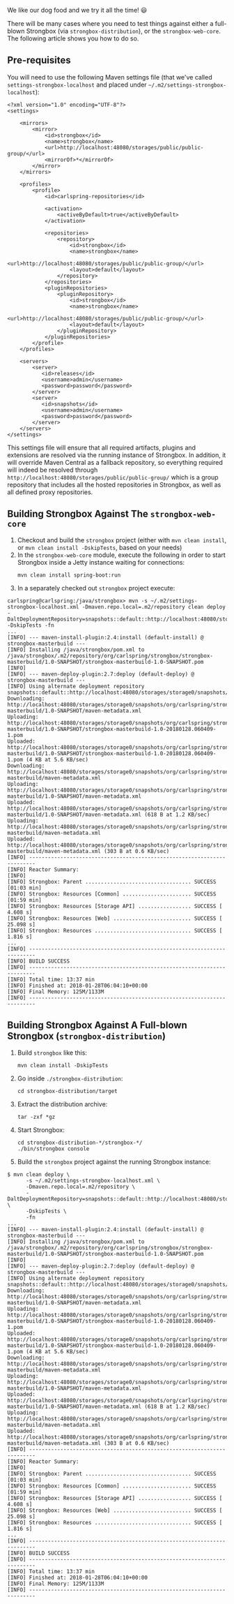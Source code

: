
We like our dog food and we try it all the time! :smiley:

There will be many cases where you need to test things against either a full-blown Strongbox (via `strongbox-distribution`), 
or the `strongbox-web-core`. The following article shows you how to do so.

## Pre-requisites

You will need to use the following Maven settings file (that we've called `settings-strongbox-localhost` and placed under `~/.m2/settings-strongbox-localhost`):

```
<?xml version="1.0" encoding="UTF-8"?>
<settings>

    <mirrors>
        <mirror>
            <id>strongbox</id>
            <name>strongbox</name>
            <url>http://localhost:48080/storages/public/public-group/</url>
            <mirrorOf>*</mirrorOf>
        </mirror>
    </mirrors>

    <profiles>
        <profile>
            <id>carlspring-repositories</id>

            <activation>
                <activeByDefault>true</activeByDefault>
            </activation>

            <repositories>
                <repository>
                    <id>strongbox</id>
                    <name>strongbox</name>
                    <url>http://localhost:48080/storages/public/public-group/</url>
                    <layout>default</layout>
                </repository>
            </repositories>
            <pluginRepositories>
                <pluginRepository>
                    <id>strongbox</id>
                    <name>strongbox</name>
                    <url>http://localhost:48080/storages/public/public-group/</url>
                    <layout>default</layout>
                </pluginRepository>
            </pluginRepositories>
        </profile>
    </profiles>

    <servers>
        <server>
           <id>releases</id>
           <username>admin</username>
           <password>password</password>
        </server>
        <server>
           <id>snapshots</id>
           <username>admin</username>
           <password>password</password>
        </server>
    </servers>
</settings>
```

This settings file will ensure that all required artifacts, plugins and extensions are resolved via the running instance 
of Strongbox. In addition, it will override Maven Central as a fallback repository, so everything required will indeed 
be resolved through `http://localhost:48080/storages/public/public-group/` which is a group repository that includes 
all the hosted repositories in Strongbox, as well as all defined proxy repositories.

## Building Strongbox Against The `strongbox-web-core`

1. Checkout and build the `strongbox` project (either with `mvn clean install`, or `mvn clean install -DskipTests`, based on your needs)
2. In the `strongbox-web-core` module, execute the following in order to start Strongbox inside a Jetty instance waiting for connections:
   ```
   mvn clean install spring-boot:run
   ```
3. In a separately checked out `strongbox` project execute:
```
carlspring@carlspring:/java/strongbox> mvn -s ~/.m2/settings-strongbox-localhost.xml -Dmaven.repo.local=.m2/repository clean deploy -DaltDeploymentRepository=snapshots::default::http://localhost:48080/storages/storage0/snapshots/ -DskipTests -fn
...
[INFO] --- maven-install-plugin:2.4:install (default-install) @ strongbox-masterbuild ---
[INFO] Installing /java/strongbox/pom.xml to /java/strongbox/.m2/repository/org/carlspring/strongbox/strongbox-masterbuild/1.0-SNAPSHOT/strongbox-masterbuild-1.0-SNAPSHOT.pom
[INFO] 
[INFO] --- maven-deploy-plugin:2.7:deploy (default-deploy) @ strongbox-masterbuild ---
[INFO] Using alternate deployment repository snapshots::default::http://localhost:48080/storages/storage0/snapshots/
Downloading: http://localhost:48080/storages/storage0/snapshots/org/carlspring/strongbox/strongbox-masterbuild/1.0-SNAPSHOT/maven-metadata.xml
Uploading: http://localhost:48080/storages/storage0/snapshots/org/carlspring/strongbox/strongbox-masterbuild/1.0-SNAPSHOT/strongbox-masterbuild-1.0-20180128.060409-1.pom
Uploaded: http://localhost:48080/storages/storage0/snapshots/org/carlspring/strongbox/strongbox-masterbuild/1.0-SNAPSHOT/strongbox-masterbuild-1.0-20180128.060409-1.pom (4 KB at 5.6 KB/sec)
Downloading: http://localhost:48080/storages/storage0/snapshots/org/carlspring/strongbox/strongbox-masterbuild/maven-metadata.xml
Uploading: http://localhost:48080/storages/storage0/snapshots/org/carlspring/strongbox/strongbox-masterbuild/1.0-SNAPSHOT/maven-metadata.xml
Uploaded: http://localhost:48080/storages/storage0/snapshots/org/carlspring/strongbox/strongbox-masterbuild/1.0-SNAPSHOT/maven-metadata.xml (618 B at 1.2 KB/sec)
Uploading: http://localhost:48080/storages/storage0/snapshots/org/carlspring/strongbox/strongbox-masterbuild/maven-metadata.xml
Uploaded: http://localhost:48080/storages/storage0/snapshots/org/carlspring/strongbox/strongbox-masterbuild/maven-metadata.xml (303 B at 0.6 KB/sec)
[INFO] ------------------------------------------------------------------------
[INFO] Reactor Summary:
[INFO] 
[INFO] Strongbox: Parent .................................. SUCCESS [01:03 min]
[INFO] Strongbox: Resources [Common] ...................... SUCCESS [01:59 min]
[INFO] Strongbox: Resources [Storage API] ................. SUCCESS [  4.608 s]
[INFO] Strongbox: Resources [Web] ......................... SUCCESS [ 25.098 s]
[INFO] Strongbox: Resources ............................... SUCCESS [  1.816 s]
...
[INFO] ------------------------------------------------------------------------
[INFO] BUILD SUCCESS
[INFO] ------------------------------------------------------------------------
[INFO] Total time: 13:37 min
[INFO] Finished at: 2018-01-28T06:04:10+00:00
[INFO] Final Memory: 125M/1133M
[INFO] ------------------------------------------------------------------------
```

## Building Strongbox Against A Full-blown Strongbox (`strongbox-distribution`)
1. Build `strongbox` like this:
   ```
   mvn clean install -DskipTests
   ```
2. Go inside `./strongbox-distribution`:
   ```
   cd strongbox-distribution/target
   ```
3. Extract the distribution archive:
   ```
   tar -zxf *gz
   ```
4. Start Strongbox:
   ```
   cd strongbox-distribution-*/strongbox-*/
   ./bin/strongbox console
   ```
5. Build the `strongbox` project against the running Strongbox instance:
```
$ mvn clean deploy \
      -s ~/.m2/settings-strongbox-localhost.xml \
      -Dmaven.repo.local=.m2/repository \
      -DaltDeploymentRepository=snapshots::default::http://localhost:48080/storages/storage0/snapshots/ \
      -DskipTests \
      -fn
...
[INFO] --- maven-install-plugin:2.4:install (default-install) @ strongbox-masterbuild ---
[INFO] Installing /java/strongbox/pom.xml to /java/strongbox/.m2/repository/org/carlspring/strongbox/strongbox-masterbuild/1.0-SNAPSHOT/strongbox-masterbuild-1.0-SNAPSHOT.pom
[INFO] 
[INFO] --- maven-deploy-plugin:2.7:deploy (default-deploy) @ strongbox-masterbuild ---
[INFO] Using alternate deployment repository snapshots::default::http://localhost:48080/storages/storage0/snapshots/
Downloading: http://localhost:48080/storages/storage0/snapshots/org/carlspring/strongbox/strongbox-masterbuild/1.0-SNAPSHOT/maven-metadata.xml
Uploading: http://localhost:48080/storages/storage0/snapshots/org/carlspring/strongbox/strongbox-masterbuild/1.0-SNAPSHOT/strongbox-masterbuild-1.0-20180128.060409-1.pom
Uploaded: http://localhost:48080/storages/storage0/snapshots/org/carlspring/strongbox/strongbox-masterbuild/1.0-SNAPSHOT/strongbox-masterbuild-1.0-20180128.060409-1.pom (4 KB at 5.6 KB/sec)
Downloading: http://localhost:48080/storages/storage0/snapshots/org/carlspring/strongbox/strongbox-masterbuild/maven-metadata.xml
Uploading: http://localhost:48080/storages/storage0/snapshots/org/carlspring/strongbox/strongbox-masterbuild/1.0-SNAPSHOT/maven-metadata.xml
Uploaded: http://localhost:48080/storages/storage0/snapshots/org/carlspring/strongbox/strongbox-masterbuild/1.0-SNAPSHOT/maven-metadata.xml (618 B at 1.2 KB/sec)
Uploading: http://localhost:48080/storages/storage0/snapshots/org/carlspring/strongbox/strongbox-masterbuild/maven-metadata.xml
Uploaded: http://localhost:48080/storages/storage0/snapshots/org/carlspring/strongbox/strongbox-masterbuild/maven-metadata.xml (303 B at 0.6 KB/sec)
[INFO] ------------------------------------------------------------------------
[INFO] Reactor Summary:
[INFO] 
[INFO] Strongbox: Parent .................................. SUCCESS [01:03 min]
[INFO] Strongbox: Resources [Common] ...................... SUCCESS [01:59 min]
[INFO] Strongbox: Resources [Storage API] ................. SUCCESS [  4.608 s]
[INFO] Strongbox: Resources [Web] ......................... SUCCESS [ 25.098 s]
[INFO] Strongbox: Resources ............................... SUCCESS [  1.816 s]
...
[INFO] ------------------------------------------------------------------------
[INFO] BUILD SUCCESS
[INFO] ------------------------------------------------------------------------
[INFO] Total time: 13:37 min
[INFO] Finished at: 2018-01-28T06:04:10+00:00
[INFO] Final Memory: 125M/1133M
[INFO] ------------------------------------------------------------------------
```
